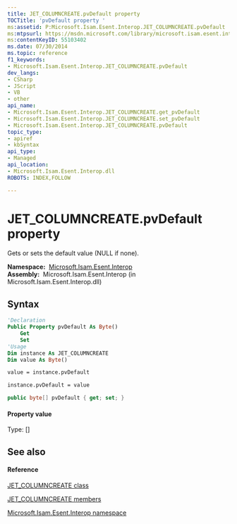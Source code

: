 ```yaml
---
title: JET_COLUMNCREATE.pvDefault property 
TOCTitle: 'pvDefault property '
ms:assetid: P:Microsoft.Isam.Esent.Interop.JET_COLUMNCREATE.pvDefault
ms:mtpsurl: https://msdn.microsoft.com/library/microsoft.isam.esent.interop.jet_columncreate.pvdefault(v=EXCHG.10)
ms:contentKeyID: 55103402
ms.date: 07/30/2014
ms.topic: reference
f1_keywords:
- Microsoft.Isam.Esent.Interop.JET_COLUMNCREATE.pvDefault
dev_langs:
- CSharp
- JScript
- VB
- other
api_name: 
- Microsoft.Isam.Esent.Interop.JET_COLUMNCREATE.get_pvDefault
- Microsoft.Isam.Esent.Interop.JET_COLUMNCREATE.set_pvDefault
- Microsoft.Isam.Esent.Interop.JET_COLUMNCREATE.pvDefault
topic_type: 
- apiref
- kbSyntax
api_type: 
- Managed
api_location: 
- Microsoft.Isam.Esent.Interop.dll
ROBOTS: INDEX,FOLLOW

---
```


# JET_COLUMNCREATE.pvDefault property

Gets or sets the default value (NULL if none).

**Namespace:**  [Microsoft.Isam.Esent.Interop](hh596136\(v=exchg.10\).md)  
**Assembly:**  Microsoft.Isam.Esent.Interop (in Microsoft.Isam.Esent.Interop.dll)

## Syntax

``` vb
'Declaration
Public Property pvDefault As Byte()
    Get
    Set
'Usage
Dim instance As JET_COLUMNCREATE
Dim value As Byte()

value = instance.pvDefault

instance.pvDefault = value
```

``` csharp
public byte[] pvDefault { get; set; }
```

#### Property value

Type: \[\]  

## See also

#### Reference

[JET_COLUMNCREATE class](dn335028\(v=exchg.10\).md)

[JET_COLUMNCREATE members](dn335070\(v=exchg.10\).md)

[Microsoft.Isam.Esent.Interop namespace](hh596136\(v=exchg.10\).md)

